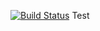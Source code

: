 [![Build Status](https://semaphoreci.com/api/v1/projects/44ef465e-22c0-49eb-8aaf-8612ba40b4be/2971664/badge.svg)](https://semaphoreci.com/rvanvenetie-66/spacetime)
Test
